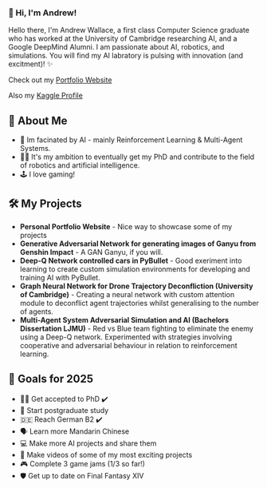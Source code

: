 ### 🤖 Hi, I'm Andrew!

Hello there, I'm Andrew Wallace, a first class Computer Science graduate who has worked at the University of Cambridge researching AI, and a Google DeepMind Alumni. I am passionate about AI, robotics, and simulations. You will find my AI labratory is pulsing with innovation (and excitment)! ✨

Check out my [Portfolio Website](https://theandrewwallace.github.io/)

Also my [Kaggle Profile](https://www.kaggle.com/andrewpaulwallace)

## 🚀 About Me
* 🧠 Im facinated by AI - mainly Reinforcement Learning & Multi-Agent Systems.
* 👨‍🎓 It's my ambition to eventually get my PhD and contribute to the field of robotics and artificial intelligence.
* 🕹️ I love gaming!

## 🛠️ My Projects
* **Personal Portfolio Website** - Nice way to showcase some of my projects
* **Generative Adversarial Network for generating images of Ganyu from Genshin Impact** - A GAN Ganyu, if you will.
* **Deep-Q Network controlled cars in PyBullet** - Good exeriment into learning to create custom simulation environments for developing and training AI with PyBullet.
* **Graph Neural Network for Drone Trajectory Deconfliction (University of Cambridge)** - Creating a neural network with custom attention module to deconflict agent trajectories whilst generalising to the number of agents.
* **Multi-Agent System Adversarial Simulation and AI (Bachelors Dissertation LJMU)** - Red vs Blue team fighting to eliminate the enemy using a Deep-Q network. Experimented with strategies involving cooperative and adversarial behaviour in relation to reinforcement learning.

## 🎯 Goals for 2025
* 👨‍🎓 Get accepted to PhD ✔️
* 📖 Start postgraduate study
* 🇩🇪 Reach German B2 ✔️
* 🗣️ Learn more Mandarin Chinese
* 💻 Make more AI projects and share them
* 🎥 Make videos of some of my most exciting projects
* 🎮 Complete 3 game jams (1/3 so far!)
* 🛡️ Get up to date on Final Fantasy XIV




<!--
**TheAndrewWallace/TheAndrewWallace** is a ✨ _special_ ✨ repository because its `README.md` (this file) appears on your GitHub profile.

Here are some ideas to get you started:

- 🔭 I’m currently working on ...
- 🌱 I’m currently learning ...
- 👯 I’m looking to collaborate on ...
- 🤔 I’m looking for help with ...
- 💬 Ask me about ...
- 📫 How to reach me: ...
- 😄 Pronouns: ...
- ⚡ Fun fact: ...
-->
